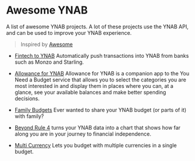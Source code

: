 # Awesome YNAB

A list of awesome YNAB projects. A lot of these projects use the YNAB API, and can be used to improve your YNAB experience.

> Inspired by [Awesome](https://github.com/sindresorhus/awesome)

- [Fintech to YNAB](https://github.com/fintech-to-ynab/fintech-to-ynab) Automatically push transactions into YNAB from banks such as Monzo and Starling.

- [Allowance for YNAB](https://itunes.apple.com/us/app/allowance-for-ynab/id1422989571) Allowance for YNAB is a companion app to the You Need a Budget service that allows you to select the categories you are most interested in and display them in places where you can, at a glance, see your available balances and make better spending decisions.

- [Family Budgets](https://familybudgets.online/) Ever wanted to share your YNAB budget (or parts of it) with family?

- [Beyond Rule 4](https://beyondrule4.jmmorrissey.com/home) turns your YNAB data into a chart that shows how far along you are in your journey to financial independence.

- [Multi Currency](https://ynab-multi-currency.herokuapp.com/) Lets you budget with multiple currencies in a single budget. 
